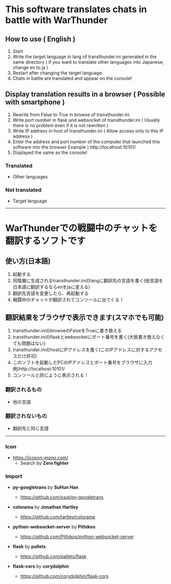 # This software translates chats in battle with WarThunder  
## How to use ( English )  
1. Start
2. Write the target language in lang of transthunder.ini generated in the same directory ( if you want to translate other languages into Japanese, change en to ja )
3. Restart after changing the target language
4. Chats in battle are translated and appear on the console!

## Display translation results in a browser ( Possible with smartphone )
1. Rewrite from False to True in browse of transthunder.ini
2. Write port number in flask and websocket of transthunder.ini ( Usually there is no problem even if it is not rewritten )
3. Write IP address in host of transthunder.ini ( Allow access only to this IP address )
4. Enter the address and port number of the computer that launched this software into the browser
    Example ) http://localhost:10101/
5. Displayed the same as the console!

### Translated
- Other languages

### Not translated
- Target language

---
# WarThunderでの戦闘中のチャットを翻訳するソフトです  
## 使い方(日本語)
1. 起動する
2. 同階層に生成されるtransthunder.iniのlangに翻訳先の言語を書く(他言語を日本語に翻訳するならenをjaに変える)
3. 翻訳先言語を変更したら、再起動する
4. 戦闘中のチャットが翻訳されてコンソールに出てくる！

## 翻訳結果をブラウザで表示できます(スマホでも可能)
1. transthunder.iniのbrowseのFalseをTrueに書き換える
2. transthunder.iniのflaskとwebsocketにポート番号を書く(大抵書き換えなくても問題はない)
3. transthunder.iniのhostにIPアドレスを書く(このIPアドレスに対するアクセスだけ許可)
4. このソフトを起動したPCのIPアドレスとポート番号をブラウザに入力
    例)http://localhost:10101/
5. コンソールと同じように表示される！

### 翻訳されるもの
- 他の言語

### 翻訳されないもの
- 翻訳先と同じ言語

---
### Icon
 - https://icooon-mono.com/
   - Search by **Zero fighter**

### Import
- **py-googletrans** by **SuHun Han**
  - https://github.com/ssut/py-googletrans

- **colorama** by **Jonathan Hartley**
  - https://github.com/tartley/colorama

- **python-websocket-server** by **Pithikos**
  - https://github.com/Pithikos/python-websocket-server

- **flask** by **pallets**
  - https://github.com/pallets/flask

- **flask-cors** by **corydolphin**
  - https://github.com/corydolphin/flask-cors
